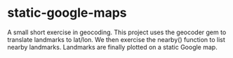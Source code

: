 static-google-maps
==================

A small short exercise in geocoding. This project uses the geocoder gem to translate landmarks to lat/lon.  We then exercise the nearby() function to list nearby landmarks.  Landmarks are finally plotted on a static Google map. 